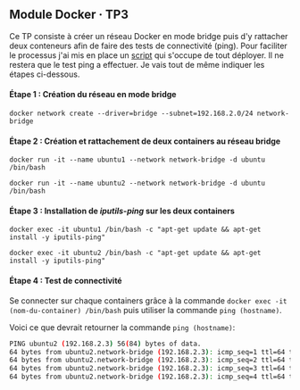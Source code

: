 ## Module Docker · TP3

Ce TP consiste à créer un réseau Docker en mode bridge puis d'y rattacher deux conteneurs afin de faire des tests de connectivité (ping). Pour faciliter le processus j'ai mis en place un [script](https://github.com/MozkaGit/devops-bootcamp-docker/blob/e1451271a7af80170917bcac4cf831e3df562d3c/TP3/network-bridge.sh) qui s'occupe de tout déployer. Il ne restera que le test ping a effectuer.
Je vais tout de même indiquer les étapes ci-dessous.

#### Étape 1 : Création du réseau en mode bridge

```docker network create --driver=bridge --subnet=192.168.2.0/24 network-bridge```

#### Étape 2 : Création et rattachement de deux containers au réseau bridge

```docker run -it --name ubuntu1 --network network-bridge -d ubuntu /bin/bash```

```docker run -it --name ubuntu2 --network network-bridge -d ubuntu /bin/bash```

#### Étape 3 : Installation de ***iputils-ping*** sur les deux containers
```docker exec -it ubuntu1 /bin/bash -c "apt-get update && apt-get install -y iputils-ping"```

```docker exec -it ubuntu2 /bin/bash -c "apt-get update && apt-get install -y iputils-ping"```

#### Étape 4 : Test de connectivité

Se connecter sur chaque containers grâce à la commande `docker exec -it (nom-du-container) /bin/bash` puis utiliser la commande `ping (hostname)`.

Voici ce que devrait retourner la commande `ping (hostname)`:

```bash
PING ubuntu2 (192.168.2.3) 56(84) bytes of data.
64 bytes from ubuntu2.network-bridge (192.168.2.3): icmp_seq=1 ttl=64 time=0.040 ms
64 bytes from ubuntu2.network-bridge (192.168.2.3): icmp_seq=2 ttl=64 time=0.046 ms
64 bytes from ubuntu2.network-bridge (192.168.2.3): icmp_seq=3 ttl=64 time=0.045 ms
64 bytes from ubuntu2.network-bridge (192.168.2.3): icmp_seq=4 ttl=64 time=0.051 ms
```
